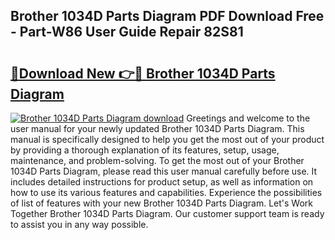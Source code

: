 ## Brother 1034D Parts Diagram PDF Download Free - Part-W86 User Guide Repair 82S81

# <h2><a href="http://dfkv6t.blite.top/?on=Brother+1034D+Parts+Diagram">🔗Download New 👉🔴 Brother 1034D Parts Diagram</a></h2>

[![Brother 1034D Parts Diagram download](https://i.imgur.com/lujVjoI.png)](http://dfkv6t.blite.top/?on=Brother+1034D+Parts+Diagram)
Greetings and welcome to the user manual for your newly updated Brother 1034D Parts Diagram. This manual is specifically designed to help you get the most out of your product by providing a thorough explanation of its features, setup, usage, maintenance, and problem-solving. To get the most out of your Brother 1034D Parts Diagram, please read this user manual carefully before use. It includes detailed instructions for product setup, as well as information on how to use its various features and capabilities. Experience the possibilities of list of features with your new Brother 1034D Parts Diagram. Let's Work Together Brother 1034D Parts Diagram. Our customer support team is ready to assist you in any way possible.
